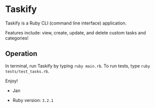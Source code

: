 # Taskify

Taskify is a Ruby CLI (command line interface) application.


Features include: view, create, update, and delete custom tasks and categories!

<h2>Operation</h2> 

In terminal, run Taskify by typing `ruby main.rb`.
To run tests, type `ruby tests/test_tasks.rb`.

Enjoy!
- Jan

- Ruby version: `3.2.1`
